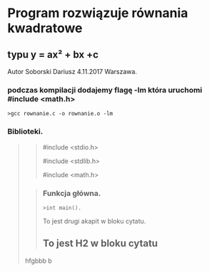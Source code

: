 Program rozwiązuje równania kwadratowe
===========================================================================================================
typu y = ax² + bx +c
-------------------------------------------------------------------------------------------------------------------------------
Autor Soborski Dariusz 4.11.2017 Warszawa.
### podczas kompilacji dodajemy flagę  -lm która uruchomi #include <math.h>
    >gcc rownanie.c -o rownanie.o -lm

### Biblioteki.
<blockquote>
    
   > #include <stdio.h>
   >
   > #include <stdlib.h>
   >
   > #include <math.h>
   <blockquote> 
    
### Funkcja główna.        
    >int main().    
 <p>To jest drugi akapit w bloku cytatu.</p>

<h2>To jest H2 w bloku cytatu</h2>
</blockquote>hfgbbb b 

